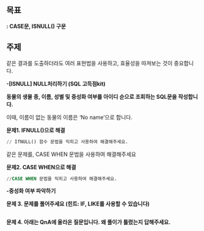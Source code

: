## 목표

**: CASE문, ISNULL() 구문**

## 주제

같은 결과를 도출하더라도 여러 표현법을 사용하고, 효율성을 따져보는 것이 중요합니다.

**-[ISNULL] NULL처리하기 (SQL 고득점kit)**

[](https://school.programmers.co.kr/learn/courses/30/lessons/59410)

**동물의 생물 종, 이름, 성별 및 중성화 여부를 아이디 순으로 조회하는 SQL문을 작성합니다.**

이때, 이름이 없는 동물의 이름은 ‘No name’으로 합니다.

**문제1. IFNULL()으로 해결**

```sql
// IfNULL() 함수 문법을 익히고 사용하여 해결해주세요.
```

같은 문제를, CASE WHEN 문법을 사용하여 해결해주세요

**문제2. CASE WHEN으로 해결**

```sql
//CASE WHEN 문법을 익히고 사용하여 해결해주세요.
```

**-중성화 여부 파악하기**

[](https://school.programmers.co.kr/learn/courses/30/lessons/59409#qna)

**문제 3. 문제를 풀어주세요 (힌트: IF, LIKE를 사용할 수 있습니다)**

```sql

```

**문제 4. 아래는 QnA에 올라온 질문입니다. 왜 풀이가 틀렸는지 답해주세요.**
